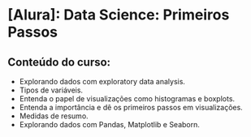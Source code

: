 # [Alura]: Data Science: Primeiros Passos

## Conteúdo do curso:

- Explorando dados com exploratory data analysis.
- Tipos de variáveis.
- Entenda o papel de visualizações como histogramas e boxplots.
- Entenda a importância e dê os primeiros passos em visualizações.
- Medidas de resumo.
- Explorando dados com Pandas, Matplotlib e Seaborn.
